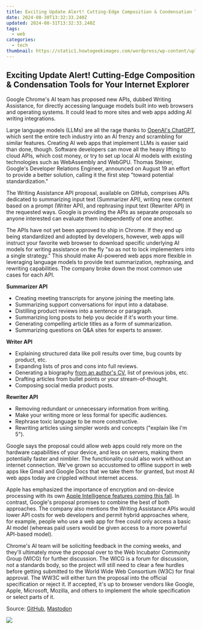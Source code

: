 ```yaml
---
title: Exciting Update Alert! Cutting-Edge Composition & Condensation Tools for Your Internet Explorer
date: 2024-08-30T13:32:33.240Z
updated: 2024-08-31T13:32:33.240Z
tags:
  - web
categories:
  - tech
thumbnail: https://static1.howtogeekimages.com/wordpress/wp-content/uploads/2024/03/a-google-chrome-icon-with-the-chrome-browser-as-the-background-and-some-arrows-and-checklist-icons-in-front-of-it.jpg
---
```


## Exciting Update Alert! Cutting-Edge Composition & Condensation Tools for Your Internet Explorer

Google Chrome's AI team has proposed new APIs, dubbed Writing Assistance, for directly accessing language models built into web browsers and operating systems. It could lead to more sites and web apps adding AI writing integrations.

 Large language models (LLMs) are all the rage thanks to [OpenAI's ChatGPT](https://smart-video-editing.techidaily.com/new-how-to-find-free-sites-for-sound-effect-and-add-them-in-final-cut-pro-for-2024/), which sent the entire tech industry into an AI frenzy and scrambling for similar features. Creating AI web apps that implement LLMs is easier said than done, though. Software developers can move all the heavy lifting to cloud APIs, which cost money, or try to set up local AI models with existing technologies such as WebAssembly and WebGPU. Thomas Steiner, Google's Developer Relations Engineer, announced on August 19 an effort to provide a better solution, calling it the first step "toward potential standardization."

 The Writing Assistance API proposal, available on GitHub, comprises APIs dedicated to summarizing input text (Summarizer API), writing new content based on a prompt (Writer API), and rephrasing input text (Rewriter API) in the requested ways. Google is providing the APIs as separate proposals so anyone interested can evaluate them independently of one another.

 The APIs have not yet been approved to ship in Chrome. If they end up being standardized and adopted by developers, however, web apps will instruct your favorite web browser to download specific underlying AI models for writing assistance on the fly "so as not to lock implementers into a single strategy." This should make AI-powered web apps more flexible in leveraging language models to provide text summarization, rephrasing, and rewriting capabilities. The company broke down the most common use cases for each API.

**Summarizer API** 

* Creating meeting transcripts for anyone joining the meeting late.
* Summarizing support conversations for input into a database.
* Distilling product reviews into a sentence or paragraph.
* Summarizing long posts to help you decide if it's worth your time.
* Generating compelling article titles as a form of summarization.
* Summarizing questions on Q&A sites for experts to answer.

**Writer API** 

* Explaining structured data like poll results over time, bug counts by product, etc.
* Expanding lists of pros and cons into full reviews.
* Generating a biography [from an author's CV](https://fox-blue.techidaily.com/2024-approved-composing-prime-canon-temporal-videos/), list of previous jobs, etc.
* Drafting articles from bullet points or your stream-of-thought.
* Composing social media product posts.

**Rewriter API** 

* Removing redundant or unnecessary information from writing.
* Make your writing more or less formal for specific audiences.
* Rephrase toxic language to be more constructive.
* Rewriting articles using simpler words and concepts ("explain like I'm 5").

 Google says the proposal could allow web apps could rely more on the hardware capabilities of your device, and less on servers, making them potentially faster and nimbler. The functionality could also work without an internet connection. We've grown so accustomed to offline support in web apps like Gmail and Google Docs that we take them for granted, but most AI web apps today are crippled without internet access.

 Apple has emphasized the importance of encryption and on-device processing with its own [Apple Intelligence features coming this fall](https://youtube-videos.techidaily.com/investing-successfully-with-a-makeup-channel/). In contrast, Google's proposal promises to combine the best of both approaches. The company also mentions the Writing Assistance APIs would lower API costs for web developers and permit hybrid approaches where, for example, people who use a web app for free could only access a basic AI model (whereas paid users would be given access to a more powerful API-based model).

 Chrome's AI team will be soliciting feedback in the coming weeks, and they'll ultimately move the proposal over to the Web Incubator Community Group (WICG) for further discussion. The WICG is a forum for discussion, not a standards body, so the project will still need to clear a few hurdles before getting submitted to the World Wide Web Consortium (W3C) for final approval. The WW3C will either turn the proposal into the official specification or reject it. If accepted, it's up to browser vendors like Google, Apple, Microsoft, Mozilla, and others to implement the whole specification or select parts of it.

 Source: [GitHub](https://github.com/explainers-by-googlers/writing-assistance-apis/blob/main/README.md), [Mastodon](https://toot.cafe/@tomayac/112987960481561485)

<ins class="adsbygoogle"
     style="display:block"
     data-ad-format="autorelaxed"
     data-ad-client="ca-pub-7571918770474297"
     data-ad-slot="1223367746"></ins>



<ins class="adsbygoogle"
     style="display:block"
     data-ad-client="ca-pub-7571918770474297"
     data-ad-slot="8358498916"
     data-ad-format="auto"
     data-full-width-responsive="true"></ins>



<!-- affiliate ads begin -->
<a href="https://shop.incomedia.eu/order/checkout.php?PRODS=12730965&QTY=1&AFFILIATE=108875&CART=1"><img src="https://incomedia.eu/files/images/affiliates/w5/03_WBSX5_728x90_red_CTA.jpg" border="0"></a>
<!-- affiliate ads end -->